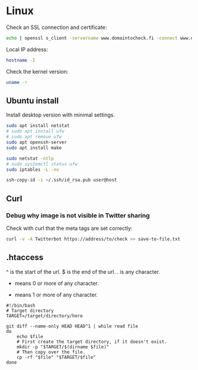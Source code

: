 # Linux

Check an SSL connection and certificate:

```bash
echo | openssl s_client -servername www.domaintocheck.fi -connect www.domaintocheck.fi:443 -showcerts| openssl x509 -noout -dates
```

Local IP address:

```bash
hostname -I
```

Check the kernel version:

```bash
uname -r
```

## Ubuntu install

Install desktop version with minimal settings.

```sh
sudo apt install netstat
# sudo apt install ufw
# sudo apt remove ufw
sudo apt openssh-server
sudo apt install make
```

```sh
sudo netstat -ntlp
# sudo systemctl status ufw
sudo iptables -L -nv

```

```sh
ssh-copy-id -i ~/.ssh/id_rsa.pub user@host
```

## Curl

### Debug why image is not visible in Twitter sharing

Check with curl that the meta tags are set correctly:

```bash
curl -v -A Twitterbot https://address/to/check >> save-to-file.txt
```

## .htaccess

^ is the start of the url.
$ is the end of the url.
. is any character.

- means 0 or more of any character.

* means 1 or more of any character.

```
#!/bin/bash
# Target directory
TARGET=/target/directory/here

git diff --name-only HEAD HEAD^1 | while read file
do
    echo $file
    # First create the target directory, if it doesn't exist.
    mkdir -p "$TARGET/$(dirname $file)"
    # Then copy over the file.
    cp -rf "$file" "$TARGET/$file"
done
```
